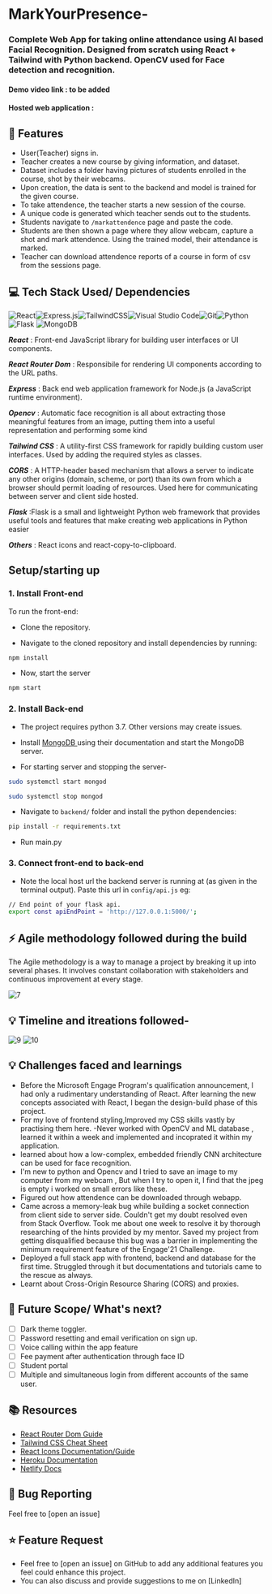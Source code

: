 # MarkYourPresence- 
### Complete Web App for taking online attendance using AI based Facial Recognition. Designed from scratch using React + Tailwind with Python backend. OpenCV used for Face detection and recognition.


#### Demo video link : to be added
#### Hosted web application : 
 
<a id="features"></a>
## 🚀 Features

- User(Teacher) signs in.
- Teacher creates a new course by giving information, and dataset.
- Dataset includes a folder having pictures of students enrolled in the course, shot by their webcams. 
- Upon creation, the data is sent to the backend and model is trained for the given course.
- To take attendence, the teacher starts a new session of the course. 
- A unique code is generated which teacher sends out to the students.
- Students navigate to `/markattendence` page and paste the code. 
- Students are then shown a page where they allow webcam, capture a shot and mark attendence. Using the trained model, their attendance is marked.
- Teacher can download attendence reports of a course in form of csv from the sessions page. 


<a id="tech-stack"></a>
## 💻 Tech Stack Used/ Dependencies

<img alt="React" src="https://img.shields.io/badge/react-%2320232a.svg?style=for-the-badge&logo=react&logoColor=%2361DAFB"/><img alt="Express.js" src="https://img.shields.io/badge/express.js-%23404d59.svg?style=for-the-badge&logo=express&logoColor=%2361DAFB"/><img alt="TailwindCSS" src="https://img.shields.io/badge/tailwindcss-%2338B2AC.svg?style=for-the-badge&logo=tailwind-css&logoColor=white"/><img alt="Visual Studio Code" src="https://img.shields.io/badge/VisualStudioCode-0078d7.svg?style=for-the-badge&logo=visual-studio-code&logoColor=white"/><img alt="Git" src="https://img.shields.io/badge/git-%23F05033.svg?style=for-the-badge&logo=git&logoColor=white"/>![Python](https://img.shields.io/badge/python-3670A0?style=for-the-badge&logo=python&logoColor=ffdd54) ![Flask](https://img.shields.io/badge/flask-%23000.svg?style=for-the-badge&logo=flask&logoColor=white) ![MongoDB](https://img.shields.io/badge/MongoDB-%234ea94b.svg?style=for-the-badge&logo=mongodb&logoColor=white)

***React*** : Front-end JavaScript library for building user interfaces or UI components.

***React Router Dom*** : Responsibile for rendering UI components according to the URL paths.

***Express*** : Back end web application framework for Node.js (a JavaScript runtime environment).

***Opencv*** : Automatic face recognition is all about extracting those meaningful features from an image, putting them into a useful representation and performing some kind  

***Tailwind CSS*** : A utility-first CSS framework for rapidly building custom user interfaces. Used by adding the required styles as classes.

***CORS*** : A HTTP-header based mechanism that allows a server to indicate any other origins (domain, scheme, or port) than its own from which a browser should permit loading of resources. Used here for communicating between server and client side hosted.

***Flask*** :Flask is a small and lightweight Python web framework that provides useful tools and features that make creating web applications in Python easier


***Others*** : React icons and react-copy-to-clipboard.


## Setup/starting up

### 1. Install Front-end

To run the front-end:

- Clone the repository. 

- Navigate to the cloned repository and install dependencies by running: 
```sh
npm install
```
- Now, start the server
```sh
npm start
```

### 2. Install Back-end

- The project requires python 3.7. Other versions may create issues.

- Install [MongoDB ](https://www.mongodb.com/docs/guides/server/install/)using their documentation and start the MongoDB server.


- For starting server and stopping the server-
```sh
sudo systemctl start mongod

```
```sh
sudo systemctl stop mongod

```


- Navigate to `backend/` folder and install the python dependencies:
```sh
pip install -r requirements.txt
```
- Run main.py

### 3. Connect front-end to back-end

- Note the local host url the backend server is running at (as given in the terminal output). 
Paste this url in `config/api.js` eg: 
```sh
// End point of your flask api.
export const apiEndPoint = 'http://127.0.0.1:5000/';
```
<a id="agile"></a>
## ⚡️ Agile methodology followed during the build
The Agile methodology is a way to manage a project by breaking it up into several phases. It involves constant collaboration with stakeholders and continuous improvement at every stage. 

![7](https://user-images.githubusercontent.com/73706697/170858585-bac14181-c6f4-428d-b0e4-13954abccd63.png)







<a id="challenges"></a>

## 💡 Timeline and itreations followed-
![9](https://user-images.githubusercontent.com/73706697/170859808-54aa155d-3dac-4a10-9d2e-0fe07d514c60.png)
![10](https://user-images.githubusercontent.com/73706697/170859809-f6c44748-a7f8-43a3-8976-3614d2c63745.png)


## 💡 Challenges faced and learnings



- Before the Microsoft Engage Program's qualification announcement, I had only a rudimentary understanding of React. After learning the new concepts associated with React, I began the design-build phase of this project.
- For my love of frontend styling,Improved my CSS skills vastly by practising them here.
-Never worked with OpenCV and ML database , learned it within a week and implemented and incoprated it within my application.
- learned about  how a low-complex, embedded friendly CNN architecture can be used for face recognition.
- I'm new to python and Opencv and I tried to save an image to my computer from my webcam , But when I try to open it, I find that the jpeg is empty i worked on small errors like these.
- Figured out how attendence  can be downloaded through webapp.
- Came across a memory-leak bug while building a socket connection from client side to server side. Couldn't get my doubt resolved even from Stack Overflow. Took me about one week to resolve it by thorough researching of the hints provided by my mentor. Saved my project from getting disqualified because this bug was a barrier in implementing the minimum requirement feature of the Engage'21 Challenge.
- Deployed a full stack app with frontend, backend and database for the first time. Struggled through it but documentations and tutorials came to the rescue as always. 
- Learnt about Cross-Origin Resource Sharing (CORS) and proxies.


<a id="scope"></a>
## 🚧 Future Scope/ What's next?

- [ ] Dark theme toggler.
- [ ] Password resetting and email verification on sign up.
- [ ] Voice calling within the app feature
- [ ] Fee payment after authentication through face ID
- [ ] Student portal
- [ ] Multiple and simultaneous login from different accounts of the same user.

<a id="resources"></a>
## 📚 Resources

- [React Router Dom Guide](https://reactrouter.com/web/guides/quick-start)
- [Tailwind CSS Cheat Sheet](https://nerdcave.com/tailwind-cheat-sheet)
- [React Icons Documentation/Guide](https://react-icons.github.io/react-icons/)
- [Heroku Documentation](https://devcenter.heroku.com/categories/reference)
- [Netlify Docs](https://docs.netlify.com/)

<a id="bug"></a>
## 🐛 Bug Reporting
Feel free to [open an issue]
<a id="feature-request"></a>
## ⭐ Feature Request
- Feel free to [open an issue] on GitHub to add any additional features you feel could enhance this project.  
- You can also discuss and provide suggestions to me on [LinkedIn]












